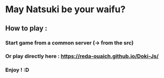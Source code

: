 # May Natsuki be your waifu?
## How to play :
### Start game from a common server (-> from the src)
### Or play directly here : https://reda-ouaich.github.io/Doki-Js/
### Enjoy ! :D
